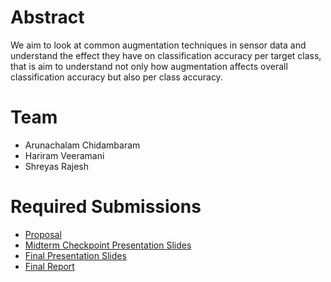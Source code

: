 # Abstract

We aim to look at common augmentation techniques in sensor data and understand the effect they have on classification accuracy per target class, that is aim to understand not only how augmentation affects overall classification accuracy but also per class accuracy. 


# Team

* Arunachalam Chidambaram
* Hariram Veeramani
* Shreyas Rajesh

# Required Submissions

* [Proposal](./proposal)
* [Midterm Checkpoint Presentation Slides](http://)
* [Final Presentation Slides](http://)
* [Final Report](report)
